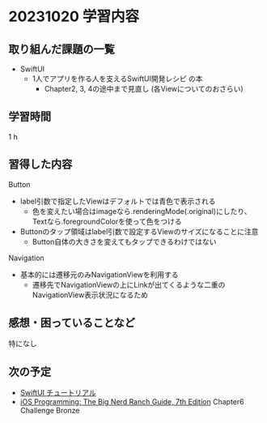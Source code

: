 # 20231020 学習内容

## 取り組んだ課題の一覧

- SwiftUI
  - 1人でアプリを作る人を支えるSwiftUI開発レシピ の本
    - Chapter2, 3, 4の途中まで見直し (各Viewについてのおさらい)

## 学習時間

 1 h

## 習得した内容

Button

- label引数で指定したViewはデフォルトでは青色で表示される
  - 色を変えたい場合はimageなら.renderingMode(.original)にしたり、Textなら.foregroundColorを使って色をつける
- Buttonのタップ領域はlabel引数で設定するViewのサイズになることに注意
  - Button自体の大きさを変えてもタップできるわけではない

Navigation

- 基本的には遷移元のみNavigationViewを利用する
  - 遷移先でNavigationViewの上にLinkが出てくるような二重のNavigationView表示状況になるため

## 感想・困っていることなど

特になし

## 次の予定

- [SwiftUI チュートリアル](https://developer.apple.com/tutorials/swiftui#swiftui-essentials)
- [iOS Programming: The Big Nerd Ranch Guide, 7th Edition](https://www.informit.com/store/ios-programming-the-big-nerd-ranch-guide-9780135264027) Chapter6 Challenge Bronze

